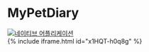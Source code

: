 # MyPetDiary
[![네이티브 어플리케이션](http://img.youtube.com/vi/x1HQT-h0q8g/0.jpg)](https://youtu.be/x1HQT-h0q8g)   
{% include iframe.html id="x1HQT-h0q8g" %}  
